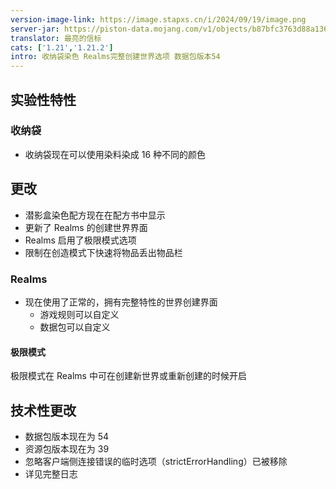 ```yaml
---
version-image-link: https://image.stapxs.cn/i/2024/09/19/image.png
server-jar: https://piston-data.mojang.com/v1/objects/b87bfc3763d88a1364b8ac30fe6f2ac3550948f8/server.jar
translator: 最亮的信标
cats: ['1.21','1.21.2']
intro: 收纳袋染色 Realms完整创建世界选项 数据包版本54
---
```

## 实验性特性
### 收纳袋
* 收纳袋现在可以使用染料染成 16 种不同的颜色

## 更改
* 潜影盒染色配方现在在配方书中显示
* 更新了 Realms 的创建世界界面
* Realms 启用了极限模式选项
* 限制在创造模式下快速将物品丢出物品栏

### Realms
* 现在使用了正常的，拥有完整特性的世界创建界面
    * 游戏规则可以自定义
    * 数据包可以自定义

#### 极限模式
极限模式在 Realms 中可在创建新世界或重新创建的时候开启

## 技术性更改
* 数据包版本现在为 54
* 资源包版本现在为 39
* 忽略客户端侧连接错误的临时选项（strictErrorHandling）已被移除
* 详见完整日志
